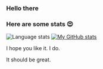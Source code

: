 ### Hello there

### Here are some stats 😍

![Language stats](https://github-readme-stats.vercel.app/api/top-langs/?username=nullableint&langs_count=10&hide=Gettext%20Catalog&layout=compact)
[![My GitHub stats](https://github-readme-stats.vercel.app/api?username=nullableint)](https://github.com/anuraghazra/github-readme-stats)

<!--
**NullableInt/NullableInt** is a ✨ _special_ ✨ repository because its `README.md` (this file) appears on your GitHub profile.



Here are some ideas to get you started:

- 🔭 I’m currently working on ...
- 🌱 I’m currently learning ...
- 👯 I’m looking to collaborate on ...
- 🤔 I’m looking for help with ...
- 💬 Ask me about ...
- 📫 How to reach me: ...
- 😄 Pronouns: ...
- ⚡ Fun fact: ...
-->

I hope you like it.
I do.

It should be great.
